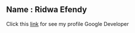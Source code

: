 ## Name : Ridwa Efendy

Click this [link](https://g.dev/dyywann) for see my profile Google Developer
